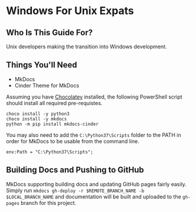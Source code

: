 # Windows For Unix Expats

## Who Is This Guide For?

Unix developers making the transition into Windows development.

## Things You'll Need

* MkDocs
* Cinder Theme for MkDocs

Assuming you have [Chocolatey](https://chocolatey.org/) installed, the following PowerShell script should install all required pre-requistes.

```shell
choco install -y python3
choco install -y mkdocs
python -m pip install mkdocs-cinder
```
You may also need to add the `C:\Python37\Scripts` folder to the PATH in order for MkDocs to be usable from the command line.

```shell
env:Path = "C:\Python37\Scripts";
```

## Building Docs and Pushing to GitHub

MkDocs supporting building docs and updating GitHub pages fairly easily. Simply run `mkdocs gh-deploy -r $REMOTE_BRANCH_NAME -b $LOCAL_BRANCH_NAME`
and documentation will be built and uploaded to the `gh-pages` branch for
this project.
